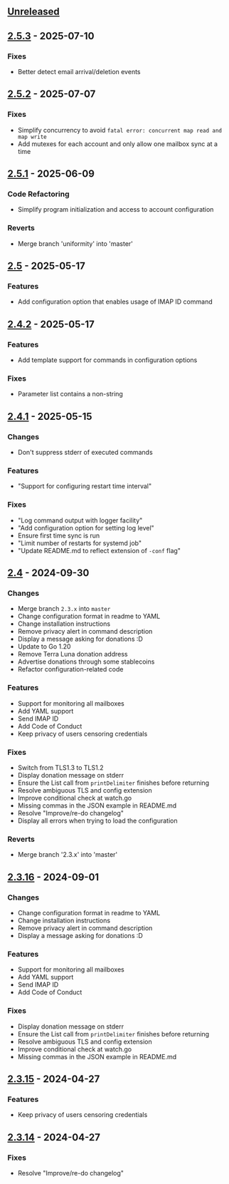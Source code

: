 <a name="unreleased"></a>
## [Unreleased]


<a name="2.5.3"></a>
## [2.5.3] - 2025-07-10
### Fixes
- Better detect email arrival/deletion events


<a name="2.5.2"></a>
## [2.5.2] - 2025-07-07
### Fixes
- Simplify concurrency to avoid `fatal error: concurrent map read and map write`
- Add mutexes for each account and only allow one mailbox sync at a time


<a name="2.5.1"></a>
## [2.5.1] - 2025-06-09
### Code Refactoring
- Simplify program initialization and access to account configuration

### Reverts
- Merge branch 'uniformity' into 'master'


<a name="2.5"></a>
## [2.5] - 2025-05-17
### Features
- Add configuration option that enables usage of IMAP ID command


<a name="2.4.2"></a>
## [2.4.2] - 2025-05-17
### Features
- Add template support for commands in configuration options

### Fixes
- Parameter list contains a non-string


<a name="2.4.1"></a>
## [2.4.1] - 2025-05-15
### Changes
- Don't suppress stderr of executed commands

### Features
- "Support for configuring restart time interval"

### Fixes
- "Log command output with logger facility"
- "Add configuration option for setting log level"
- Ensure first time sync is run
- "Limit number of restarts for systemd job"
- "Update README.md to reflect extension of `-conf` flag"


<a name="2.4"></a>
## [2.4] - 2024-09-30
### Changes
- Merge branch `2.3.x` into `master`
- Change configuration format in readme to YAML
- Change installation instructions
- Remove privacy alert in command description
- Display a message asking for donations :D
- Update to Go 1.20
- Remove Terra Luna donation address
- Advertise donations through some stablecoins
- Refactor configuration-related code

### Features
- Support for monitoring all mailboxes
- Add YAML support
- Send IMAP ID
- Add Code of Conduct
- Keep privacy of users censoring credentials

### Fixes
- Switch from TLS1.3 to TLS1.2
- Display donation message on stderr
- Ensure the List call from `printDelimiter` finishes before returning
- Resolve ambiguous TLS and config extension
- Improve conditional check at watch.go
- Missing commas in the JSON example in README.md
- Resolve "Improve/re-do changelog"
- Display all errors when trying to load the configuration

### Reverts
- Merge branch '2.3.x' into 'master'


<a name="2.3.16"></a>
## [2.3.16] - 2024-09-01
### Changes
- Change configuration format in readme to YAML
- Change installation instructions
- Remove privacy alert in command description
- Display a message asking for donations :D

### Features
- Support for monitoring all mailboxes
- Add YAML support
- Send IMAP ID
- Add Code of Conduct

### Fixes
- Display donation message on stderr
- Ensure the List call from `printDelimiter` finishes before returning
- Resolve ambiguous TLS and config extension
- Improve conditional check at watch.go
- Missing commas in the JSON example in README.md


<a name="2.3.15"></a>
## [2.3.15] - 2024-04-27
### Features
- Keep privacy of users censoring credentials


<a name="2.3.14"></a>
## [2.3.14] - 2024-04-27
### Fixes
- Resolve "Improve/re-do changelog"


[Unreleased]: https://gitlab.com/shackra/goimapnotify/compare/2.5.3...HEAD
[2.5.3]: https://gitlab.com/shackra/goimapnotify/compare/2.5.2...2.5.3
[2.5.2]: https://gitlab.com/shackra/goimapnotify/compare/2.5.1...2.5.2
[2.5.1]: https://gitlab.com/shackra/goimapnotify/compare/2.5...2.5.1
[2.5]: https://gitlab.com/shackra/goimapnotify/compare/2.4.2...2.5
[2.4.2]: https://gitlab.com/shackra/goimapnotify/compare/2.4.1...2.4.2
[2.4.1]: https://gitlab.com/shackra/goimapnotify/compare/2.4...2.4.1
[2.4]: https://gitlab.com/shackra/goimapnotify/compare/2.3.16...2.4
[2.3.16]: https://gitlab.com/shackra/goimapnotify/compare/2.3.15...2.3.16
[2.3.15]: https://gitlab.com/shackra/goimapnotify/compare/2.3.14...2.3.15
[2.3.14]: https://gitlab.com/shackra/goimapnotify/compare/2.3.13...2.3.14
